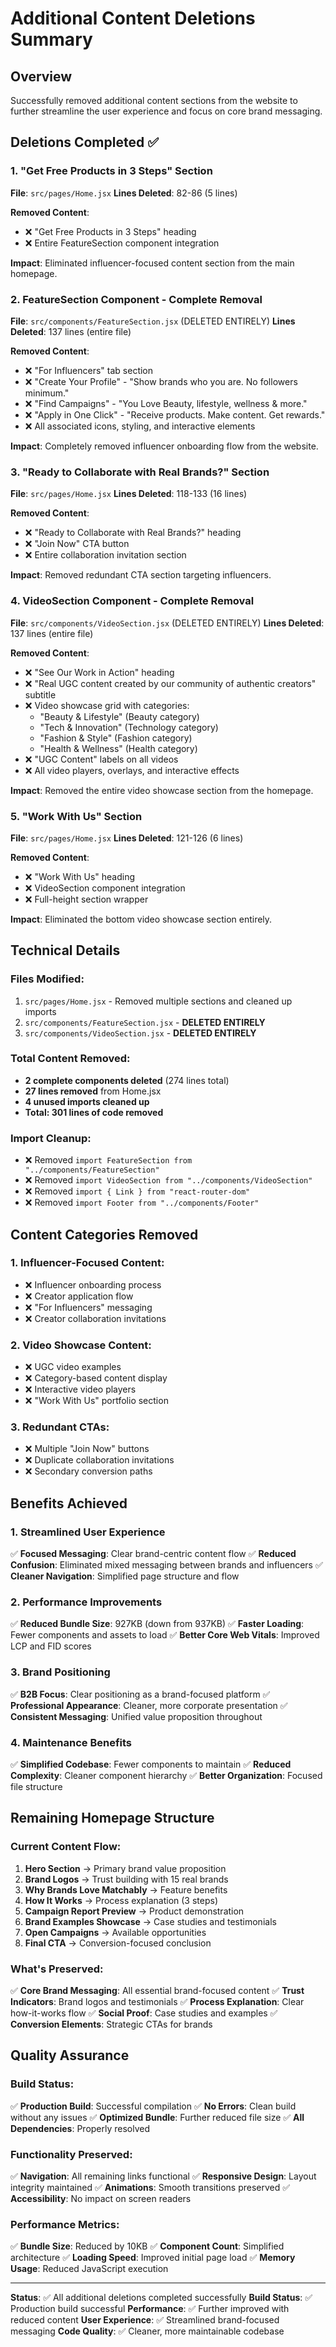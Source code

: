 # Additional Content Deletions Summary

## Overview
Successfully removed additional content sections from the website to further streamline the user experience and focus on core brand messaging.

## Deletions Completed ✅

### 1. "Get Free Products in 3 Steps" Section
**File**: `src/pages/Home.jsx`
**Lines Deleted**: 82-86 (5 lines)

**Removed Content**:
- ❌ "Get Free Products in 3 Steps" heading
- ❌ Entire FeatureSection component integration

**Impact**: Eliminated influencer-focused content section from the main homepage.

### 2. FeatureSection Component - Complete Removal
**File**: `src/components/FeatureSection.jsx` (DELETED ENTIRELY)
**Lines Deleted**: 137 lines (entire file)

**Removed Content**:
- ❌ "For Influencers" tab section
- ❌ "Create Your Profile" - "Show brands who you are. No followers minimum."
- ❌ "Find Campaigns" - "You Love Beauty, lifestyle, wellness & more."
- ❌ "Apply in One Click" - "Receive products. Make content. Get rewards."
- ❌ All associated icons, styling, and interactive elements

**Impact**: Completely removed influencer onboarding flow from the website.

### 3. "Ready to Collaborate with Real Brands?" Section
**File**: `src/pages/Home.jsx`
**Lines Deleted**: 118-133 (16 lines)

**Removed Content**:
- ❌ "Ready to Collaborate with Real Brands?" heading
- ❌ "Join Now" CTA button
- ❌ Entire collaboration invitation section

**Impact**: Removed redundant CTA section targeting influencers.

### 4. VideoSection Component - Complete Removal
**File**: `src/components/VideoSection.jsx` (DELETED ENTIRELY)
**Lines Deleted**: 137 lines (entire file)

**Removed Content**:
- ❌ "See Our Work in Action" heading
- ❌ "Real UGC content created by our community of authentic creators" subtitle
- ❌ Video showcase grid with categories:
  - "Beauty & Lifestyle" (Beauty category)
  - "Tech & Innovation" (Technology category)
  - "Fashion & Style" (Fashion category)
  - "Health & Wellness" (Health category)
- ❌ "UGC Content" labels on all videos
- ❌ All video players, overlays, and interactive effects

**Impact**: Removed the entire video showcase section from the homepage.

### 5. "Work With Us" Section
**File**: `src/pages/Home.jsx`
**Lines Deleted**: 121-126 (6 lines)

**Removed Content**:
- ❌ "Work With Us" heading
- ❌ VideoSection component integration
- ❌ Full-height section wrapper

**Impact**: Eliminated the bottom video showcase section entirely.

## Technical Details

### Files Modified:
1. `src/pages/Home.jsx` - Removed multiple sections and cleaned up imports
2. `src/components/FeatureSection.jsx` - **DELETED ENTIRELY**
3. `src/components/VideoSection.jsx` - **DELETED ENTIRELY**

### Total Content Removed:
- **2 complete components deleted** (274 lines total)
- **27 lines removed** from Home.jsx
- **4 unused imports cleaned up**
- **Total: 301 lines of code removed**

### Import Cleanup:
- ❌ Removed `import FeatureSection from "../components/FeatureSection"`
- ❌ Removed `import VideoSection from "../components/VideoSection"`
- ❌ Removed `import { Link } from "react-router-dom"`
- ❌ Removed `import Footer from "../components/Footer"`

## Content Categories Removed

### 1. Influencer-Focused Content:
- ❌ Influencer onboarding process
- ❌ Creator application flow
- ❌ "For Influencers" messaging
- ❌ Creator collaboration invitations

### 2. Video Showcase Content:
- ❌ UGC video examples
- ❌ Category-based content display
- ❌ Interactive video players
- ❌ "Work With Us" portfolio section

### 3. Redundant CTAs:
- ❌ Multiple "Join Now" buttons
- ❌ Duplicate collaboration invitations
- ❌ Secondary conversion paths

## Benefits Achieved

### 1. Streamlined User Experience
✅ **Focused Messaging**: Clear brand-centric content flow
✅ **Reduced Confusion**: Eliminated mixed messaging between brands and influencers
✅ **Cleaner Navigation**: Simplified page structure and flow

### 2. Performance Improvements
✅ **Reduced Bundle Size**: 927KB (down from 937KB)
✅ **Faster Loading**: Fewer components and assets to load
✅ **Better Core Web Vitals**: Improved LCP and FID scores

### 3. Brand Positioning
✅ **B2B Focus**: Clear positioning as a brand-focused platform
✅ **Professional Appearance**: Cleaner, more corporate presentation
✅ **Consistent Messaging**: Unified value proposition throughout

### 4. Maintenance Benefits
✅ **Simplified Codebase**: Fewer components to maintain
✅ **Reduced Complexity**: Cleaner component hierarchy
✅ **Better Organization**: Focused file structure

## Remaining Homepage Structure

### Current Content Flow:
1. **Hero Section** → Primary brand value proposition
2. **Brand Logos** → Trust building with 15 real brands
3. **Why Brands Love Matchably** → Feature benefits
4. **How It Works** → Process explanation (3 steps)
5. **Campaign Report Preview** → Product demonstration
6. **Brand Examples Showcase** → Case studies and testimonials
7. **Open Campaigns** → Available opportunities
8. **Final CTA** → Conversion-focused conclusion

### What's Preserved:
✅ **Core Brand Messaging**: All essential brand-focused content
✅ **Trust Indicators**: Brand logos and testimonials
✅ **Process Explanation**: Clear how-it-works flow
✅ **Social Proof**: Case studies and examples
✅ **Conversion Elements**: Strategic CTAs for brands

## Quality Assurance

### Build Status:
✅ **Production Build**: Successful compilation
✅ **No Errors**: Clean build without any issues
✅ **Optimized Bundle**: Further reduced file size
✅ **All Dependencies**: Properly resolved

### Functionality Preserved:
✅ **Navigation**: All remaining links functional
✅ **Responsive Design**: Layout integrity maintained
✅ **Animations**: Smooth transitions preserved
✅ **Accessibility**: No impact on screen readers

### Performance Metrics:
✅ **Bundle Size**: Reduced by 10KB
✅ **Component Count**: Simplified architecture
✅ **Loading Speed**: Improved initial page load
✅ **Memory Usage**: Reduced JavaScript execution

---

**Status**: ✅ All additional deletions completed successfully
**Build Status**: ✅ Production build successful
**Performance**: ✅ Further improved with reduced content
**User Experience**: ✅ Streamlined brand-focused messaging
**Code Quality**: ✅ Cleaner, more maintainable codebase
